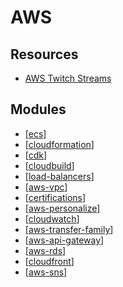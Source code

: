 AWS
===

Resources
---

- [AWS Twitch Streams
    ](https://aws.amazon.com/developer/community/live-video)

Modules
---

- [[ecs]]
- [[cloudformation]]
- [[cdk]]
- [[cloudbuild]]
- [[load-balancers]]
- [[aws-vpc]]
- [[certifications]]
- [[aws-personalize]]
- [[cloudwatch]]
- [[aws-transfer-family]]
- [[aws-api-gateway]]
- [[aws-rds]]
- [[cloudfront]]
- [[aws-sns]]

[//begin]: # "Autogenerated link references for markdown compatibility"
[ecs]: ecs/ecs.md "ECS"
[cloudformation]: cloudformation/cloudformation.md "CloudFormation"
[cdk]: cdk/cdk.md "CDK"
[cloudbuild]: cloudbuild/cloudbuild.md "CloudBuild"
[load-balancers]: load-balancers/load-balancers.md "Load Balancers"
[aws-vpc]: vpc/aws-vpc.md "AWS VPC"
[certifications]: certifications/certifications.md "Certifications"
[aws-personalize]: aws-personalize/aws-personalize.md "AWS Personalize"
[cloudwatch]: cloudwatch/cloudwatch.md "CloudWatch"
[aws-transfer-family]: aws-transfer-family/aws-transfer-family.md "AWS Transfer Family"
[aws-api-gateway]: aws-api-gateway/aws-api-gateway.md "aws-api-gateway"
[aws-rds]: aws-rds/aws-rds.md "AWS RDS"
[cloudfront]: cloudfront/cloudfront.md "Cloudfront"
[aws-sns]: aws-sns/aws-sns.md "AWS SNS"
[//end]: # "Autogenerated link references"
